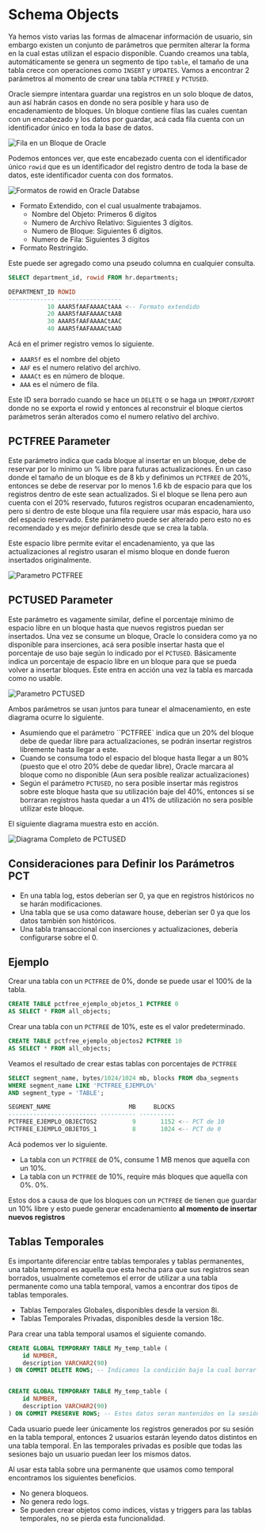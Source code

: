 # Schema Objects

Ya hemos visto varias las formas de almacenar información de usuario, sin embargo existen un conjunto de parámetros que permiten alterar la forma en la cual estas utilizan el espacio disponible. Cuando creamos una tabla, automáticamente se genera un segmento de tipo `table`, el tamaño de una tabla crece con operaciones como `INSERT` y `UPDATES`. Vamos a encontrar 2 parámetros al momento de crear una tabla `PCTFREE` y `PCTUSED`.

Oracle siempre intentara guardar una registros en un solo bloque de datos, aun así habrán casos en donde no sera posible y hara uso de encadenamiento de bloques. Un bloque contiene filas las cuales cuentan con un encabezado y los datos por guardar, acá cada fila cuenta con un identificador único en toda la base de datos.

![Fila en un Bloque de Oracle](https://docs.oracle.com/cd/B19306_01/server.102/b14220/img/cncpt043.gif)

Podemos entonces ver, que este encabezado cuenta con el identificador único `rowid` que es un identificador del registro dentro de toda la base de datos, este identificador cuenta con dos formatos.

![Formatos de rowid en Oracle Databse](https://i.imgur.com/XHDbtgr.png)

-   Formato Extendido, con el cual usualmente trabajamos.
    -   Nombre del Objeto: Primeros 6 dígitos
    -   Numero de Archivo Relativo: Siguientes 3 dígitos.
    -   Numero de Bloque: Siguientes 6 dígitos.
    -   Numero de Fila: Siguientes 3 dígitos
-   Formato Restringido.

Este puede ser agregado como una pseudo columna en cualquier consulta.

```sql
SELECT department_id, rowid FROM hr.departments;

DEPARTMENT_ID ROWID
------------- ------------------
           10 AAAR5fAAFAAAACtAAA <-- Formato extendido
           20 AAAR5fAAFAAAACtAAB
           30 AAAR5fAAFAAAACtAAC
           40 AAAR5fAAFAAAACtAAD
```

Acá en el primer registro vemos lo siguiente.

-   `AAAR5f` es el nombre del objeto
-   `AAF` es el numero relativo del archivo.
-   `AAAACt` es en número de bloque.
-   `AAA` es el número de fila.

Este ID sera borrado cuando se hace un `DELETE` o se haga un `IMPORT/EXPORT` donde no se exporta el rowid y entonces al reconstruir el bloque ciertos parámetros serán alterados como el numero relativo del archivo.

## PCTFREE Parameter

Este parámetro indica que cada bloque al insertar en un bloque, debe de reservar por lo mínimo un % libre para futuras actualizaciones. En un caso donde el tamaño de un bloque es de 8 kb y definimos un `PCTFREE` de 20%, entonces se debe de reservar por lo menos 1.6 kb de espacio para que los registros dentro de este sean actualizados. Si el bloque se llena pero aun cuenta con el 20% reservado, futuros registros ocuparan encadenamiento, pero si dentro de este bloque una fila requiere usar más espacio, hara uso del espacio reservado. Este parámetro puede ser alterado pero esto no es recomendado y es mejor definirlo desde que se crea la tabla.

Este espacio libre permite evitar el encadenamiento, ya que las actualizaciones al registro usaran el mismo bloque en donde fueron insertados originalmente.

![Parametro PCTFREE](https://docs.oracle.com/cd/B19306_01/server.102/b14220/img/cncpt029.gif)

## PCTUSED Parameter

Este parámetro es vagamente similar, define el porcentaje mínimo de espacio libre en un bloque hasta que nuevos registros puedan ser insertados. Una vez se consume un bloque, Oracle lo considera como ya no disponible para inserciones, acá sera posible insertar hasta que el porcentaje de uso baje según lo indicado por el `PCTUSED`. Básicamente indica un porcentaje de espacio libre en un bloque para que se pueda volver a insertar bloques. Este entra en acción una vez la tabla es marcada como no usable.

![Parametro PCTUSED](https://docs.oracle.com/cd/B13789_01/server.101/b10743/cncpt030.gif)

Ambos parámetros se usan juntos para tunear el almacenamiento, en este diagrama ocurre lo siguiente.

-   Asumiendo que el parámetro ``PCTFREE` indica que un 20% del bloque debe de quedar libre para actualizaciones, se podrán insertar registros libremente hasta llegar a este.
-   Cuando se consuma todo el espacio del bloque hasta llegar a un 80% (puesto que el otro 20% debe de quedar libre), Oracle marcara al bloque como no disponible (Aun sera posible realizar actualizaciones)
-   Según el parámetro `PCTUSED`, no sera posible insertar más registros sobre este bloque hasta que su utilización baje del 40%, entonces si se borraran registros hasta quedar a un 41% de utilización no sera posible utilizar este bloque.

El siguiente diagrama muestra esto en acción.

![Diagrama Completo de `PCTUSED`](https://docs.huihoo.com/oracle/database/9ir1/server.901/a88856/scn81031.gif)

## Consideraciones para Definir los Parámetros PCT

-   En una tabla log, estos deberían ser 0, ya que en registros históricos no se harán modificaciones.
-   Una tabla que se usa como dataware house, deberían ser 0 ya que los datos también son históricos.
-   Una tabla transaccional con inserciones y actualizaciones, debería configurarse sobre el 0.

## Ejemplo

Crear una tabla con un `PCTFREE` de 0%, donde se puede usar el 100% de la tabla.

```sql
CREATE TABLE pctfree_ejemplo_objetos_1 PCTFREE 0
AS SELECT * FROM all_objects;
```

Crear una tabla con un `PCTFREE` de 10%, este es el valor predeterminado.

```sql
CREATE TABLE pctfree_ejemplo_objectos2 PCTFREE 10
AS SELECT * FROM all_objects;
```

Veamos el resultado de crear estas tablas con porcentajes de `PCTFREE`

```sql
SELECT segment_name, bytes/1024/1024 mb, blocks FROM dba_segments
WHERE segment_name LIKE 'PCTFREE_EJEMPLO%'
AND segment_type = 'TABLE';

SEGMENT_NAME                      MB     BLOCKS
------------------------- ---------- ----------
PCTFREE_EJEMPLO_OBJECTOS2          9       1152 <-- PCT de 10
PCTFREE_EJEMPLO_OBJETOS_1          8       1024 <-- PCT de 0
```

Acá podemos ver lo siguiente.

-   La tabla con un `PCTFREE` de 0%, consume 1 MB menos que aquella con un 10%.
-   La tabla con un `PCTFREE` de 10%, require más bloques que aquella con 0%. 0%.

Estos dos a causa de que los bloques con un `PCTFREE` de tienen que guardar un 10% libre y esto puede generar encadenamiento **al momento de insertar nuevos registros**

## Tablas Temporales

Es importante diferenciar entre tablas temporales y tablas permanentes, una tabla temporal es aquella que esta hecha para que sus registros sean borrados, usualmente cometemos el error de utilizar a una tabla permanente como una tabla temporal, vamos a encontrar dos tipos de tablas temporales.

-   Tablas Temporales Globales, disponibles desde la version 8i.
-   Tablas Temporales Privadas, disponibles desde la version 18c.

Para crear una tabla temporal usamos el siguiente comando.

```sql
CREATE GLOBAL TEMPORARY TABLE My_temp_table (
    id NUMBER,
    description VARCHAR2(90)
) ON COMMIT DELETE ROWS; -- Indicamos la condición bajo la cual borrar la tabla.


CREATE GLOBAL TEMPORARY TABLE My_temp_table (
    id NUMBER,
    description VARCHAR2(90)
) ON COMMIT PRESERVE ROWS; -- Estos datos seran mantenidos en la sesión, si esta se cierra.
```

Cada usuario puede leer únicamente los registros generados por su sesión en la tabla temporal, entonces 2 usuarios estarán leyendo datos distintos en una tabla temporal. En las temporales privadas es posible que todas las sesiones bajo un usuario puedan leer los mismos datos.

Al usar esta tabla sobre una permanente que usamos como temporal encontramos los siguientes beneficios.

-   No genera bloqueos.
-   No genera redo logs.
-   Se pueden crear objetos como indices, vistas y triggers para las tablas temporales, no se pierda esta funcionalidad.
